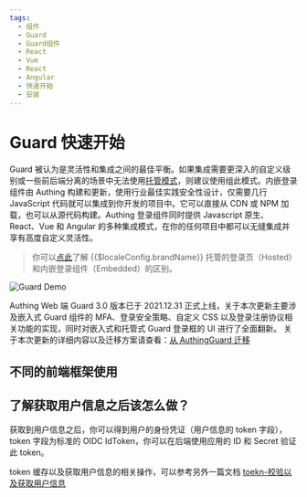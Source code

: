 ```yaml
---
tags:
  - 组件
  - Guard
  - Guard组件
  - React
  - Vue
  - React
  - Angular
  - 快速开始
  - 安装
---
```


# Guard 快速开始

<LastUpdated/>

Guard 被认为是灵活性和集成之间的最佳平衡。如果集成需要更深入的自定义级别或一些前后端分离的场景中无法使用[托管模式](/guides/basics/authenticate-first-user/use-embeded-login-component/)，则建议使用组此模式。内嵌登录组件由 Authing 构建和更新，使用行业最佳实践安全性设计，仅需要几行 JavaScript 代码就可以集成到你开发的项目中。它可以直接从 CDN 或 NPM 加载，也可以从源代码构建。Authing 登录组件同时提供 Javascript 原生、React、Vue 和 Angular 的多种集成模式，在你的任何项目中都可以无缝集成并享有高度自定义灵活性。

> 你可以[点此](/concepts/embeded-vs-hosted.md)了解 {{$localeConfig.brandName}} 托管的登录页（Hosted）和内嵌登录组件（Embedded）的区别。

![Guard Demo](../images/Guard_demo.png)

Authing Web 端 Guard 3.0 版本已于 2021.12.31 正式上线，关于本次更新主要涉及嵌入式 Guard 组件的 MFA、登录安全策略、自定义 CSS 以及登录注册协议相关功能的实现，同时对嵌入式和托管式 Guard 登录框的 UI 进行了全面翻新。 关于本次更新的详细内容以及迁移方案请查看：[从 AuthingGuard 迁移](/reference/guard/migration.md)

## 不同的前端框架使用

<StackSelector snippet="example" selectLabel="选择前端框架" :order="['react', 'vue', 'angular', 'native-javascript']"/>

## 了解获取用户信息之后该怎么做？

获取到用户信息之后，你可以得到用户的身份凭证（用户信息的 token 字段），token 字段为标准的 OIDC IdToken，你可以在后端使用应用的 ID 和 Secret 验证此 token。

token 缓存以及获取用户信息的相关操作，可以参考另外一篇文档 [toekn-校验以及获取用户信息](/reference/guard/save-token.md)
